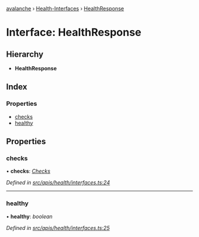 [avalanche](../README.md) › [Health-Interfaces](../modules/health_interfaces.md) › [HealthResponse](health_interfaces.healthresponse.md)

# Interface: HealthResponse

## Hierarchy

* **HealthResponse**

## Index

### Properties

* [checks](health_interfaces.healthresponse.md#checks)
* [healthy](health_interfaces.healthresponse.md#healthy)

## Properties

###  checks

• **checks**: *[Checks](health_interfaces.checks.md)*

*Defined in [src/apis/health/interfaces.ts:24](https://github.com/ava-labs/avalanchejs/blob/82de5d8/src/apis/health/interfaces.ts#L24)*

___

###  healthy

• **healthy**: *boolean*

*Defined in [src/apis/health/interfaces.ts:25](https://github.com/ava-labs/avalanchejs/blob/82de5d8/src/apis/health/interfaces.ts#L25)*
